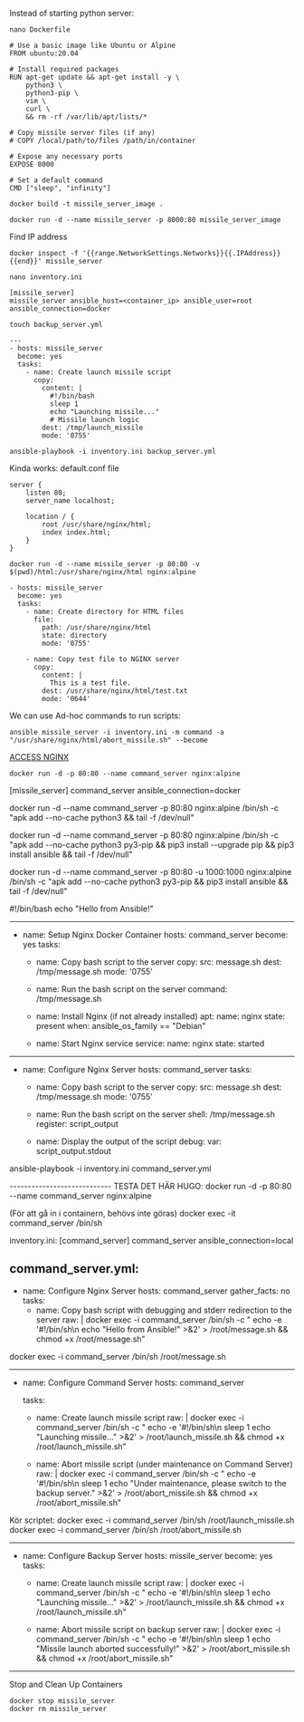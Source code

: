 Instead of starting python server:

```
nano Dockerfile
```

```
# Use a basic image like Ubuntu or Alpine
FROM ubuntu:20.04

# Install required packages
RUN apt-get update && apt-get install -y \
    python3 \
    python3-pip \
    vim \
    curl \
    && rm -rf /var/lib/apt/lists/*

# Copy missile server files (if any)
# COPY /local/path/to/files /path/in/container

# Expose any necessary ports
EXPOSE 8000

# Set a default command
CMD ["sleep", "infinity"]
```


```
docker build -t missile_server_image .
```

```
docker run -d --name missile_server -p 8000:80 missile_server_image
```

Find IP address
```
docker inspect -f '{{range.NetworkSettings.Networks}}{{.IPAddress}}{{end}}' missile_server
```

```
nano inventory.ini
```

```
[missile_server]
missile_server ansible_host=<container_ip> ansible_user=root ansible_connection=docker
```

```
touch backup_server.yml
```

```
---
- hosts: missile_server
  become: yes
  tasks:
    - name: Create launch missile script
      copy:
        content: |
          #!/bin/bash
          sleep 1
          echo "Launching missile..."
          # Missile launch logic
        dest: /tmp/launch_missile
        mode: '0755'
```

```
ansible-playbook -i inventory.ini backup_server.yml
```


Kinda works:
default.conf file
```
server {
    listen 80;
    server_name localhost;

    location / {
        root /usr/share/nginx/html;
        index index.html;
    }
}
```

```
docker run -d --name missile_server -p 80:80 -v $(pwd)/html:/usr/share/nginx/html nginx:alpine
```

```
- hosts: missile_server
  become: yes
  tasks:
    - name: Create directory for HTML files
      file:
        path: /usr/share/nginx/html
        state: directory
        mode: '0755'

    - name: Copy test file to NGINX server
      copy:
        content: |
          This is a test file.
        dest: /usr/share/nginx/html/test.txt
        mode: '0644'
```
We can use Ad-hoc commands to run scripts:
```
ansible missile_server -i inventory.ini -m command -a "/usr/share/nginx/html/abort_missile.sh" --become
```


[ACCESS NGINX]({{TRAFFIC_HOST1_80}})
```
docker run -d -p 80:80 --name command_server nginx:alpine
```


[missile_server]
command_server ansible_connection=docker


docker run -d --name command_server -p 80:80 nginx:alpine /bin/sh -c "apk add --no-cache python3 && tail -f /dev/null"

docker run -d --name command_server -p 80:80 nginx:alpine /bin/sh -c "apk add --no-cache python3 py3-pip && pip3 install --upgrade pip && pip3 install ansible && tail -f /dev/null"

docker run -d --name command_server -p 80:80 -u 1000:1000 nginx:alpine /bin/sh -c "apk add --no-cache python3 py3-pip && pip3 install ansible && tail -f /dev/null"



#!/bin/bash
echo "Hello from Ansible!"

---
- name: Setup Nginx Docker Container
  hosts: command_server
  become: yes
  tasks:
    - name: Copy bash script to the server
      copy:
        src: message.sh
        dest: /tmp/message.sh
        mode: '0755'

    - name: Run the bash script on the server
      command: /tmp/message.sh

    - name: Install Nginx (if not already installed)
      apt:
        name: nginx
        state: present
      when: ansible_os_family == "Debian"

    - name: Start Nginx service
      service:
        name: nginx
        state: started


---
- name: Configure Nginx Server
  hosts: command_server
  tasks:
    - name: Copy bash script to the server
      copy:
        src: message.sh
        dest: /tmp/message.sh
        mode: '0755'

    - name: Run the bash script on the server
      shell: /tmp/message.sh
      register: script_output

    - name: Display the output of the script
      debug:
        var: script_output.stdout

ansible-playbook -i inventory.ini command_server.yml


---------------------------- TESTA DET HÄR HUGO:
docker run -d -p 80:80 --name command_server nginx:alpine


(För att gå in i containern, behövs inte göras)
docker exec -it command_server /bin/sh

inventory.ini:
[command_server]
command_server ansible_connection=local

command_server.yml:
---
- name: Configure Nginx Server
  hosts: command_server
  gather_facts: no
  tasks:
    - name: Copy bash script with debugging and stderr redirection to the server
      raw: |
        docker exec -i command_server /bin/sh -c "
        echo -e '#!/bin/sh\n
        echo \"Hello from Ansible!\" >&2' > /root/message.sh &&
        chmod +x /root/message.sh"

docker exec -i command_server /bin/sh /root/message.sh


<!-- ---
- name: Configure Nginx Server
  hosts: command_server
  gather_facts: no
  tasks:
    - name: Copy bash script with debugging and stderr redirection to the server
      raw: docker exec -i command_server /bin/sh -c "echo -e '#!/bin/sh\n \necho \"Hello from Ansible!\" >&2' > /root/message.sh && chmod +x /root/message.sh"

    - name: Verify script exists inside the container
      raw: docker exec -i command_server ls -l /root/message.sh

    - name: Display contents of the script
      raw: docker exec -i command_server cat /root/message.sh

    - name: Run the bash script on the server with output redirection
      raw: docker exec -i command_server /bin/sh /root/message.sh
 -->

 ---
- name: Configure Command Server
  hosts: command_server



   tasks:
    - name: Create launch missile script
      raw: |
        docker exec -i command_server /bin/sh -c "
        echo -e '#!/bin/sh\n
        sleep 1
        echo \"Launching missile...\" >&2' > /root/launch_missile.sh &&
        chmod +x /root/launch_missile.sh"



    - name: Abort missile script (under maintenance on Command Server)
      raw: |
        docker exec -i command_server /bin/sh -c "
        echo -e '#!/bin/sh\n
        sleep 1
        echo \"Under maintenance, please switch to the backup server.\" >&2' > /root/abort_missile.sh &&
        chmod +x /root/abort_missile.sh"


Kör scriptet:
docker exec -i command_server /bin/sh /root/launch_missile.sh
docker exec -i command_server /bin/sh /root/abort_missile.sh


---
- name: Configure Backup Server
  hosts: missile_server
  become: yes
  tasks:
    - name: Create launch missile script
      raw: |
        docker exec -i command_server /bin/sh -c "
        echo -e '#!/bin/sh\n
        sleep 1
        echo \"Launching missile...\" >&2' > /root/launch_missile.sh &&
        chmod +x /root/launch_missile.sh"

    - name: Abort missile script on backup server
      raw: |
        docker exec -i command_server /bin/sh -c "
        echo -e '#!/bin/sh\n
        sleep 1
        echo \"Missile launch aborted successfully!\" >&2' > /root/abort_missile.sh &&
        chmod +x /root/abort_missile.sh"

----------------------------




Stop and Clean Up Containers
```
docker stop missile_server
docker rm missile_server
```
